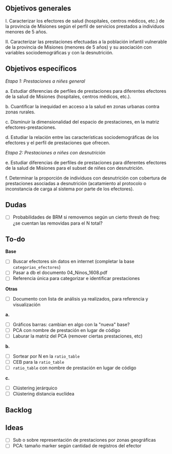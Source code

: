 ## Objetivos generales

I. Caracterizar los efectores de salud (hospitales, centros médicos, etc.) de la provincia de Misiones según el perfil de servicios prestados a individuos menores de 5 años.

II. Caracterizar las prestaciones efectuadas a la población infantil vulnerable de la provincia de Misiones (menores de 5 años) y su asociación con variables sociodemográficas y con la desnutrición.

## Objetivos específicos

_Etapa 1: Prestaciones a niñes general_

a. Estudiar diferencias de perfiles de prestaciones para diferentes efectores de la salud de Misiones (hospitales, centros médicos, etc.).

b. Cuantificar la inequidad en acceso a la salud en zonas urbanas contra zonas rurales.

c. Disminuir la dimensionalidad del espacio de prestaciones, en la matriz efectores-prestaciones.

d. Estudiar la relación entre las características sociodemográficas de los efectores y el perfil de prestaciones que ofrecen.

_Etapa 2: Prestaciones a niñes con desnutrición_

e. Estudiar diferencias de perfiles de prestaciones para diferentes efectores de la salud de Misiones para el subset de niñes con desnutrición.

f. Determinar la proporción de individuos con desnutrición con cobertura de prestaciones asociadas a desnutrición (acatamiento al protocolo o inconstancia de carga al sistema por parte de los efectores).

## Dudas

- [ ] Probabilidades de BRM si removemos según un cierto thresh de freq: ¿se cuentan las removidas para el N total?

## To-do

**Base**

- [ ] Buscar efectores sin datos en internet (completar la base `categorias_efectores`)
- [ ] Pasar a db el documento 04_Ninos_1608.pdf
- [ ] Referencia única para categorizar e identificar prestaciones

**Otras**

- [ ] Documento con lista de análisis ya realizados, para referencia y visualización

**a.**

- [ ] Gráficos barras: cambian en algo con la "nueva" base?
- [ ] PCA con nombre de prestación en lugar de código
- [ ] Laburar la matriz del PCA (remover ciertas prestaciones, etc)

**b.**

- [ ] Sortear por N en la `ratio_table`
- [ ] CEB para la `ratio_table`
- [ ] `ratio_table` con nombre de prestación en lugar de código

**c.**

- [ ] Clústering jerárquico
- [ ] Clústering distancia euclídea

## Backlog

## Ideas

- [ ] Sub o sobre representación de prestaciones por zonas geográficas
- [ ] PCA: tamaño marker según cantidad de registros del efector
